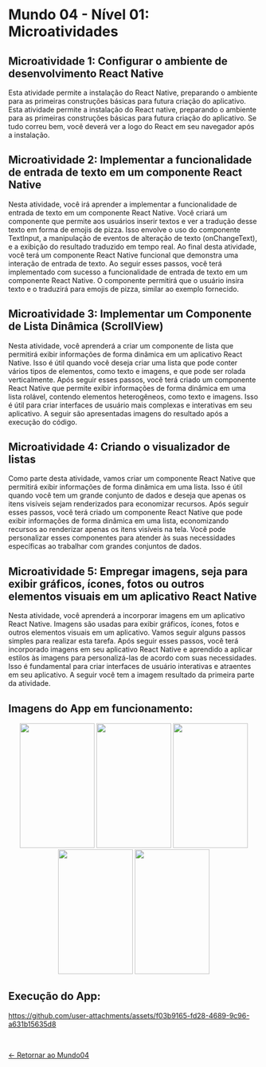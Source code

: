 # Mundo 04 - Nível 01: Microatividades

## Microatividade 1: Configurar o ambiente de desenvolvimento React Native

Esta atividade permite a instalação do React Native, preparando o ambiente para as primeiras construções básicas para futura criação do aplicativo. Esta atividade permite a instalação do React native, preparando o ambiente para as primeiras construções básicas para futura criação do aplicativo. Se tudo correu bem, você deverá ver a logo do React em seu navegador
após a instalação.

## Microatividade 2: Implementar a funcionalidade de entrada de texto em um componente React Native

Nesta atividade, você irá aprender a implementar a funcionalidade de entrada de texto em um componente React Native. Você criará um componente que permite aos usuários inserir textos e ver a tradução desse texto em forma de emojis de pizza. Isso envolve o uso do componente TextInput, a manipulação de eventos de alteração de texto (onChangeText), e a exibição do resultado traduzido em tempo real. Ao final desta atividade, você terá um componente React Native funcional que demonstra uma interação de entrada de texto. Ao seguir esses passos, você terá implementado com sucesso a funcionalidade de entrada de texto em um componente React Native. O componente permitirá que o usuário insira texto e o traduzirá para emojis de pizza, similar ao exemplo fornecido.

## Microatividade 3: Implementar um Componente de Lista Dinâmica (ScrollView)

Nesta atividade, você aprenderá a criar um componente de lista que permitirá exibir informações de forma dinâmica em um aplicativo React Native. Isso é útil quando você deseja criar uma lista que pode conter vários tipos de elementos, como texto e imagens, e que pode ser rolada verticalmente. Após seguir esses passos, você terá criado um componente React Native que permite exibir informações de forma dinâmica em uma lista rolável, contendo elementos heterogêneos, como texto e
imagens. Isso é útil para criar interfaces de usuário mais complexas e interativas em seu aplicativo. A seguir são apresentadas imagens do resultado após a execução do código.

## Microatividade 4: Criando o visualizador de listas

Como parte desta atividade, vamos criar um componente React Native que permitirá exibir informações de forma dinâmica em uma lista. Isso é útil quando você tem um grande conjunto de dados e deseja que apenas os itens visíveis sejam renderizados para economizar recursos. Após seguir esses passos, você terá criado um componente React Native que pode exibir informações
de forma dinâmica em uma lista, economizando recursos ao renderizar apenas os itens visíveis na tela. Você pode personalizar esses componentes para atender às suas necessidades específicas ao trabalhar com grandes conjuntos de dados.

## Microatividade 5: Empregar imagens, seja para exibir gráficos, ícones, fotos ou outros elementos visuais em um aplicativo React Native

Nesta atividade, você aprenderá a incorporar imagens em um aplicativo React Native. Imagens são usadas para exibir gráficos, ícones, fotos e outros elementos visuais em um aplicativo. Vamos seguir alguns passos simples para realizar esta tarefa. Após seguir esses passos, você terá incorporado imagens em seu aplicativo React Native e aprendido a aplicar estilos às imagens para personalizá-las de acordo com suas necessidades. Isso é fundamental para criar interfaces de usuário interativas e atraentes em seu aplicativo. A seguir você tem a imagem resultado da primeira parte da atividade.

## Imagens do App em funcionamento:
<div align="center">
<img src="https://i.imgur.com/U6n8FrW.png" width="150" height='250'/>
<img src="https://i.imgur.com/d8NjfIz.png" width="150" height='250'/> 
<img src="https://i.imgur.com/u9vt8JS.png" width="150" height='250'/>
<img src="https://i.imgur.com/JFTBM93.png" width="150" height='250'/> 
<img src="https://i.imgur.com/5PMlfdL.png" width="150" height='250'/> 
</div>

## Execução do App:

https://github.com/user-attachments/assets/f03b9165-fd28-4689-9c96-a631b15635d8

<br>
  
[<- Retornar ao Mundo04](https://github.com/GilvanPOliveira/FullStack/tree/main/Mundo04)




